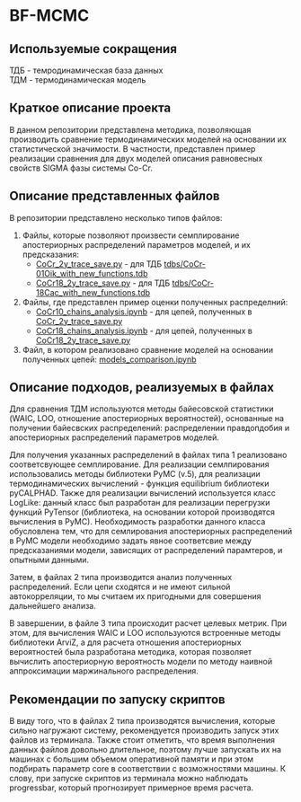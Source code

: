 # BF-MCMC

## Используемые сокращения

ТДБ - темродинамическая база данных\
ТДМ - термодинамическая модель

## Краткое описание проекта

В данном репозитории представлена методика, позволяющая производить сравнение термодинамических моделей на основании их статистической значимости.
В частности, представлен пример реализации сравнения для двух моделей описания равновесных свойств SIGMA фазы системы Co-Cr.

## Описание представленных файлов

В репозитории представлено несколько типов файлов:
1. Файлы, которые позволяют произвести семплирование апостериорных распределений параметров моделей, и их предсказания:
    - [CoCr_2y_trace_save.py](CoCr_2y_trace_save.py) - для ТДБ [tdbs/CoCr-01Oik_with_new_functions.tdb](tdbs/CoCr-01Oik_with_new_functions.tdb)
    - [CoCr18_2y_trace_save.py](CoCr18_2y_trace_save.py) - для ТДБ [tdbs/CoCr-18Cac_with_new_functions.tdb](tdbs/CoCr-18Cac_with_new_functions.tdb)
2. Файлы, где представлен пример оценки полученных распределний:
    - [CoCr10_chains_analysis.ipynb](CoCr10_chains_analysis.ipynb) - для цепей, полученных в [CoCr_2y_trace_save.py](CoCr_2y_trace_save.py)
    - [CoCr18_chains_analysis.ipynb](CoCr18_chains_analysis.ipynb) - для цепей, полученных в [CoCr18_2y_trace_save.py](CoCr18_2y_trace_save.py)
3. Файл, в котором реализовано сравнение моделей на основании полученных цепей: [models_comparison.ipynb](models_comparison.ipynb)

## Описание подходов, реализуемых в файлах

Для сравнения ТДМ используются методы байесовской статистики (WAIC, LOO, отношение апостериорных вероятностей), основанные на получении байесвских распределений: распределении правдопдобия и апостериорных распределений параметров моделей.

Для получения указанных распределений в файлах типа 1 реализовано соответсвующее семплирование.
Для реализации семлпирования использовались методы библиотеки PyMC (v.5), для реализации термодинамических вычислений - функция equilibrium библиотеки pyCALPHAD. Также для реализации вычислений используется класс LogLike: данный класс был разработан для реализации перегрузки функций PyTensor (библиотека, на основании которой производятся вычисления в PyMC). Необходимость разработки данного класса обусловлена тем, что для семлирования апостериорных распределений в PyMC модели необходимо задать явное соответсвие между предсказаниями модели, зависящих от распределений парамтеров, и опытными данными.

Затем, в файлах 2 типа производится анализ полученных распределений. Если цепи сходятся и не имеют сильной автокорреляции, то мы считаем их пригодными для совершения дальнейшего анализа.

В завершении, в файле 3 типа происходит расчет целевых метрик. При этом, для вычисления WAIC и LOO используются встроенные методы библиотеки ArviZ, а для расчета отношения апостериорных вероятностей была разработана методика, которая позволяет вычислить апостериорную вероятность модели по методу наивной аппроксимации маржинального распределения.

## Рекомендации по запуску скриптов

В виду того, что в файлах 2 типа производятся вычисления, которые сильно нагружают систему, рекомендуется производить запуск этих файлов из терминала. Также стоит отметить, что время выполнения данных файлов довольно длительное, поэтому лучше запускать их на машинах с большим объемом оперативной памяти и при этом подбирать параметр core в соответствии с возможностями машины. К слову, при запуске скриптов из терминала можно наблюдать progressbar, который прогнозирует примерное время расчета.

